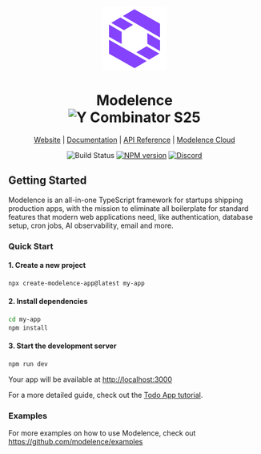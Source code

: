 <div align="center">
  <a href="https://modelence.com">
    <picture>
      <source media="(prefers-color-scheme: dark)" srcset="/packages/modelence/static/modelence.png" />
      <img alt="Modelence logo" src="/packages/modelence/static/modelence.png" height="128" />
    </picture>
  </a>
  <h1>
    Modelence<br />
  <img alt="Y Combinator S25" src="https://img.shields.io/badge/Combinator-S25-orange?logo=ycombinator&labelColor=white" />
  </h1>
  
  [Website](https://modelence.com) | [Documentation](https://docs.modelence.com) | [API Reference](https://docs.modelence.com/api-reference) | [Modelence Cloud](https://cloud.modelence.com)

  ![Build Status](https://github.com/modelence/modelence/actions/workflows/build.yml/badge.svg)
  <a href="https://www.npmjs.com/package/modelence"><img alt="NPM version" src="https://img.shields.io/npm/v/modelence.svg" /></a>
  [![Discord](https://img.shields.io/discord/1386659657535455253?label=Discord&logo=discord&logoColor=white&labelColor=5865F2&cacheSeconds=30)](https://discord.gg/ghxu5PDnkZ)
</div>

## Getting Started
Modelence is an all-in-one TypeScript framework for startups shipping production apps, with the mission to eliminate all boilerplate for standard features that modern web applications need, like authentication, database setup, cron jobs, AI observability, email and more.

### Quick Start

#### 1. Create a new project
```bash
npx create-modelence-app@latest my-app
```

#### 2. Install dependencies
```bash
cd my-app
npm install
```

#### 3. Start the development server
```bash
npm run dev
```

Your app will be available at [http://localhost:3000](http://localhost:3000)


For a more detailed guide, check out the [Todo App tutorial](https://docs.modelence.com/tutorial).

### Examples

For more examples on how to use Modelence, check out https://github.com/modelence/examples
